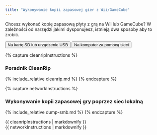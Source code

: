 ```yaml
---
title: "Wykonywanie kopii zapasowej gier z Wii/GameCube"
---
```


Chcesz wykonać kopię zapasową płyty z grą na Wii lub GameCube? W zależności od narzędzi jakimi dysponujesz, istnieją dwa sposoby aby to zrobić.

<button class="tablinks btn btn--large btn--primary" id="defaultOpen" onclick="openTab(event, 'cleanrip')">Na kartę SD lub urządzenie USB</button>
<button class="tablinks btn btn--large btn--info" onclick="openTab(event, 'network')">Na komputer za pomocą sieci</button>

{% capture cleanripInstructions %}
### Poradnik CleanRip
{% include_relative cleanrip.md %}
{% endcapture %}

{% capture networkInstructions %}
### Wykonywanie kopii zapasowej gry poprzez siec lokalną
{% include_relative dump-smb.md %}
{% endcapture %}

<div id="cleanrip" class="blanktabcontent">{{ cleanripInstructions | markdownify }}</div>
<div id="network" class="blanktabcontent">{{ networkInstructions | markdownify }}</div>

<script>
    let tabcontent = document.getElementsByClassName("blanktabcontent");
    let tablinks = document.getElementsByClassName("tablinks");

    function openTab(evt, tabName) {
        let element;

        for (element of tabcontent) {
            element.style.display = "none";
        }

        for (element of tablinks) {
            element.className = element.className.replace("btn--primary", "btn--info");
            if (!element.className.includes('btn--info'))
                element.className += " btn--info";
        }

        document.getElementById(tabName).style.display = "block";
        evt.currentTarget.className = evt.currentTarget.className.replace("btn--info", "btn--primary");
    }

    // Get the element with id="defaultOpen" and click on it
    document.getElementById("defaultOpen").click();
</script>
